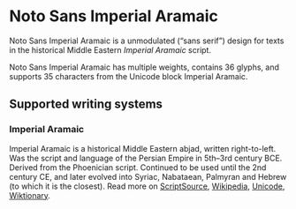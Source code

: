 
# Noto Sans Imperial Aramaic

Noto Sans Imperial Aramaic is a unmodulated (“sans serif”) design for texts in the historical Middle Eastern _Imperial Aramaic_ script. 

Noto Sans Imperial Aramaic has multiple weights, contains 36 glyphs, and supports 35 characters from the Unicode block Imperial Aramaic.


## Supported writing systems


### Imperial Aramaic

Imperial Aramaic is a historical Middle Eastern abjad, written right-to-left. Was the script and language of the Persian Empire in 5th–3rd century BCE. Derived from the Phoenician script. Continued to be used until the 2nd century CE, and later evolved into Syriac, Nabataean, Palmyran and Hebrew (to which it is the closest). Read more on [ScriptSource](https://scriptsource.org/scr/Armi), [Wikipedia](https://en.wikipedia.org/wiki/ISO_15924:Armi), [Unicode](https://www.unicode.org/versions/Unicode13.0.0/ch10.pdf#G29567), [Wiktionary](https://en.wiktionary.org/wiki/Category:Imperial_Aramaic_script).

